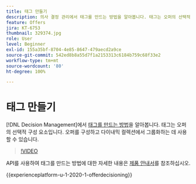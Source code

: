 ```yaml
---
title: 태그 만들기
description: 의사 결정 관리에서 태그를 만드는 방법을 알아봅니다. 태그는 오퍼의 선택적 구성 요소입니다.
feature: Offers
jira: KT-6753
thumbnail: 329374.jpg
role: User
level: Beginner
exl-id: 155a35bf-8704-4e85-8647-479aecd2a9ce
source-git-commit: 542ed8b8a55d7f1a2153313c6184b759c68f33e2
workflow-type: tm+mt
source-wordcount: '80'
ht-degree: 100%

---
```


# 태그 만들기

[!DNL Decision Management]에서 [태그를 만드는 방법](https://experienceleague.adobe.com/docs/journey-optimizer/using/offer-decisioniong/create-components/creating-tags.html?lang=ko)을 알아봅니다. 태그는 오퍼의 선택적 구성 요소입니다. 오퍼를 구성하고 다이내믹 컬렉션에서 그룹화하는 데 사용할 수 있습니다.

>[!VIDEO](https://video.tv.adobe.com/v/329374?quality=12&learn=on)

API를 사용하여 태그를 만드는 방법에 대한 자세한 내용은 [제품 안내서](https://experienceleague.adobe.com/docs/journey-optimizer/using/offer-decisioniong/api-reference/offers-api/tags/create.html?lang=ko)를 참조하십시오.

{{experienceplatform-u-1-2020-1-offerdecisioning}}
